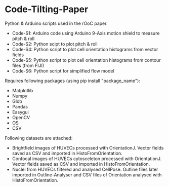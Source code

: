 # Code-Tilting-Paper

Python & Arduino scripts used in the rOoC paper.

  - Code-S1: Arduino code using Arduino 9-Axis motion shield to measure pitch & roll
  - Code-S2: Python scipt to plot pitch & roll
  - Code-S4: Python script to plot cell orientation histograms from vector fields
  - Code-S5: Python script to plot cell orientation histograms from contour files (from FIJI)
  - Code-S6: Python script for simplified flow model

Requires following packages (using pip install "package_name"):

- Matplotlib
- Numpy
- Glob
- Pandas
- Easygui
- OpenCV
- OS
- CSV

Following datasets are attached:
- Brightfield images of HUVECs processed with OrientationJ. Vector fields saved as CSV and imported in HistoFromOrientation.
- Confocal images of HUVECs cytosceleton processed with OrientationJ. Vector fields saved as CSV and imported in HistoFromOrientation.
- Nuclei from HUVECs filtered and analysed CellPose. Outline files later imported in Outline-Analyser and CSV files of Orientation analysed with HistoFromOrientation. 
